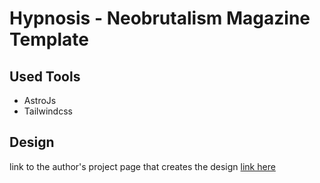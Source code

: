 # Hypnosis - Neobrutalism Magazine Template

## Used Tools
* AstroJs
* Tailwindcss

## Design
link to the author's project page that creates the design 
[link here](https://www.figma.com/community/file/1169296686431012592)